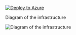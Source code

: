 [![Deploy to Azure](https://aka.ms/deploytoazurebutton)](https://portal.azure.com/#create/Microsoft.Template/uri/https%3A%2F%2Fraw.githubusercontent.com%2Fjimgodden%2FAzure_Networking_Labs%2FHEAD%2FDomain_resources%2Fsrc%2Fmain.json)


Diagram of the infrastructure

![Diagram of the infrastructure](diagram.drawio.png)
